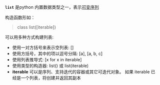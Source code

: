 **`list`** 是python 内置数据类型之一，表示[可变序列](https://docs.python.org/zh-cn/3.7/library/stdtypes.html?highlight=list)

构造函数形如：  
> class list([iterable])

可以用多种方式构建列表:
- 使用一对方括号来表示空列表: []
- 使用方括号，其中的项以逗号分隔: [a], [a, b, c]
- 使用列表推导式: [x for x in iterable]
- 使用类型的构造器: list() 或 list(iterable)
- **iterable** 可以是序列、支持迭代的容器或其它可迭代对象。 如果 iterable 已经是一个列表，将创建并返回其副本

